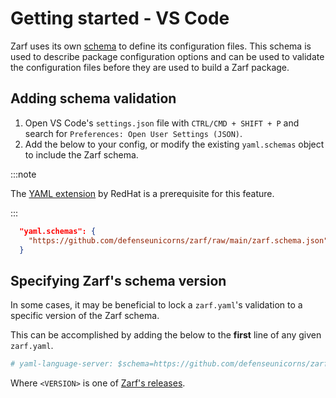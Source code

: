 # Getting started - VS Code

Zarf uses its own [schema](https://github.com/defenseunicorns/zarf/blob/master/zarf.schema.json) to define its configuration files. This schema is used to describe package configuration options and can be used to validate the configuration files before they are used to build a Zarf package.

## Adding schema validation

1. Open VS Code's `settings.json` file with `CTRL/CMD + SHIFT + P` and search for `Preferences: Open User Settings (JSON)`.
2. Add the below to your config, or modify the existing `yaml.schemas` object to include the Zarf schema.

:::note

The [YAML extension](https://marketplace.visualstudio.com/items?itemName=redhat.vscode-yaml) by RedHat is a prerequisite for this feature.

:::

```json
  "yaml.schemas": {
    "https://github.com/defenseunicorns/zarf/raw/main/zarf.schema.json": "zarf.yaml"
  }
```

## Specifying Zarf's schema version

In some cases, it may be beneficial to lock a `zarf.yaml`'s validation to a specific version of the Zarf schema.

This can be accomplished by adding the below to the **first** line of any given `zarf.yaml`.

```yaml
# yaml-language-server: $schema=https://github.com/defenseunicorns/zarf/raw/<VERSION>/zarf.schema.json
```

Where `<VERSION>` is one of [Zarf's releases](https://github.com/defenseunicorns/zarf/releases).
